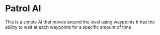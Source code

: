 # Patrol AI
This is a simple AI that moves around the level using waypoints
It has the ability to wait at each waypoints for a specific amount of time
 
